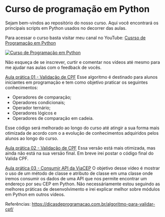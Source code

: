 # Curso de programação em Python

Sejam bem-vindos ao repositório do nosso curso. Aqui você encontrará os principais scripts em Python usados no decorrer das aulas.

Para acessar o curso basta visitar meu canal no YouTube: [Cusrso de Programação em Python](https://www.youtube.com/playlist?list=PLomi44lCfoWzrpjuhN3GiYU1fXPV0izcu)

[![Curso de Programação em Python](https://img.youtube.com/vi/CmA8ep6uBtc/0.jpg)](https://www.youtube.com/watch?v=CmA8ep6uBtc)

Não esqueça de se inscrever, curtir e comentar nos vídeos até mesmo para me ajudar nas aulas com o feedback de vocês.

[Aula prática 01 - Validação de CPF](https://github.com/flaviofrancisco/curso-programacao-python/tree/main/exercicios/01)
Esse algoritmo é destinado para alunos iniciantes em programação e tem como objetivo praticar os seguintes conhecimentos:
- Operadores de comparação;
- Operadores condicionais;
- Operador ternário;
- Operadores lógicos e
- Operadores de comparação em cadeia.

Esse código será melhorado ao longo do curso até atingir a sua forma mais otimizada de acordo com o a evolução de conhecimentos adquiridos pelos alunos ao longo do curso.

[Aula prática 02 - Validação de CPF](https://github.com/flaviofrancisco/curso-programacao-python/blob/main/exercicios/01/valida_cpf_02.py)
Essa versão está mais otimizada, mas ainda não está na sua versão final. Em breve irei postar o código final do Valida CPF.

[Aula prática 03 - Consumir API da ViaCEP](https://github.com/flaviofrancisco/curso-programacao-python/blob/main/exercicios/02/consulta_cep.py)
O objetivo desse vídeo é mostrar o uso de um método de classe e atributo de classe em uma classe onde iremos consumir os dados de uma API que nos permite encontrar um endereço por seu CEP em Python. Não necessáriamente estou seguindo as melhores práticas de desenvolvimento e irei explicar melhor sobre módulos em Python em outros vídeos.

Referências:
https://dicasdeprogramacao.com.br/algoritmo-para-validar-cpf/
